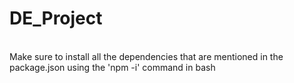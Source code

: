 # DE_Project
<br>
Make sure to install all the dependencies that are mentioned in the package.json using the 'npm -i' command in bash 
